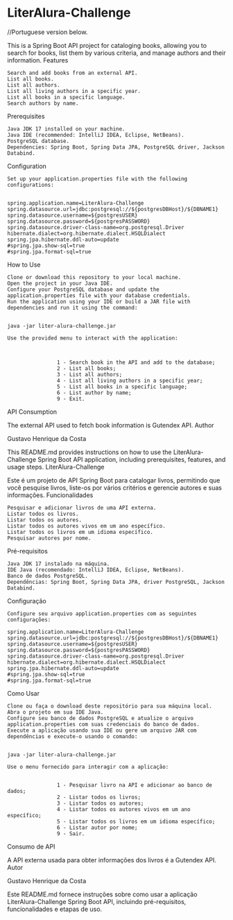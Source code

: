 # LiterAlura-Challenge
//Portuguese version below.

This is a Spring Boot API project for cataloging books, allowing you to search for books, list them by various criteria, and manage authors and their information.
Features

    Search and add books from an external API.
    List all books.
    List all authors.
    List all living authors in a specific year.
    List all books in a specific language.
    Search authors by name.

Prerequisites

    Java JDK 17 installed on your machine.
    Java IDE (recommended: IntelliJ IDEA, Eclipse, NetBeans).
    PostgreSQL database.
    Dependencies: Spring Boot, Spring Data JPA, PostgreSQL driver, Jackson Databind.

Configuration

    Set up your application.properties file with the following configurations:


    spring.application.name=LiterAlura-Challenge
    spring.datasource.url=jdbc:postgresql://${postgresDBHost}/${DBNAME1}
    spring.datasource.username=${postgresUSER}
    spring.datasource.password=${postgresPASSWORD}
    spring.datasource.driver-class-name=org.postgresql.Driver
    hibernate.dialect=org.hibernate.dialect.HSQLDialect
    spring.jpa.hibernate.ddl-auto=update
    #spring.jpa.show-sql=true
    #spring.jpa.format-sql=true

How to Use

    Clone or download this repository to your local machine.
    Open the project in your Java IDE.
    Configure your PostgreSQL database and update the application.properties file with your database credentials.
    Run the application using your IDE or build a JAR file with dependencies and run it using the command:


    java -jar liter-alura-challenge.jar

    Use the provided menu to interact with the application:



                    1 - Search book in the API and add to the database;
                    2 - List all books;
                    3 - List all authors;
                    4 - List all living authors in a specific year;
                    5 - List all books in a specific language;
                    6 - List author by name;
                    9 - Exit.
            

API Consumption

The external API used to fetch book information is Gutendex API.
Author

Gustavo Henrique da Costa

This README.md provides instructions on how to use the LiterAlura-Challenge Spring Boot API application, including prerequisites, features, and usage steps.
LiterAlura-Challenge




Este é um projeto de API Spring Boot para catalogar livros, permitindo que você pesquise livros, liste-os por vários critérios e gerencie autores e suas informações.
Funcionalidades

    Pesquisar e adicionar livros de uma API externa.
    Listar todos os livros.
    Listar todos os autores.
    Listar todos os autores vivos em um ano específico.
    Listar todos os livros em um idioma específico.
    Pesquisar autores por nome.

Pré-requisitos

    Java JDK 17 instalado na máquina.
    IDE Java (recomendado: IntelliJ IDEA, Eclipse, NetBeans).
    Banco de dados PostgreSQL.
    Dependências: Spring Boot, Spring Data JPA, driver PostgreSQL, Jackson Databind.

Configuração

    Configure seu arquivo application.properties com as seguintes configurações:

    spring.application.name=LiterAlura-Challenge
    spring.datasource.url=jdbc:postgresql://${postgresDBHost}/${DBNAME1}
    spring.datasource.username=${postgresUSER}
    spring.datasource.password=${postgresPASSWORD}
    spring.datasource.driver-class-name=org.postgresql.Driver
    hibernate.dialect=org.hibernate.dialect.HSQLDialect
    spring.jpa.hibernate.ddl-auto=update
    #spring.jpa.show-sql=true
    #spring.jpa.format-sql=true

Como Usar

    Clone ou faça o download deste repositório para sua máquina local.
    Abra o projeto em sua IDE Java.
    Configure seu banco de dados PostgreSQL e atualize o arquivo application.properties com suas credenciais do banco de dados.
    Execute a aplicação usando sua IDE ou gere um arquivo JAR com dependências e execute-o usando o comando:


    java -jar liter-alura-challenge.jar

    Use o menu fornecido para interagir com a aplicação:


                    1 - Pesquisar livro na API e adicionar ao banco de dados;
                    2 - Listar todos os livros;
                    3 - Listar todos os autores;
                    4 - Listar todos os autores vivos em um ano específico;
                    5 - Listar todos os livros em um idioma específico;
                    6 - Listar autor por nome;
                    9 - Sair.

            

Consumo de API

A API externa usada para obter informações dos livros é a Gutendex API.
Autor

Gustavo Henrique da Costa

Este README.md fornece instruções sobre como usar a aplicação LiterAlura-Challenge Spring Boot API, incluindo pré-requisitos, funcionalidades e etapas de uso.
